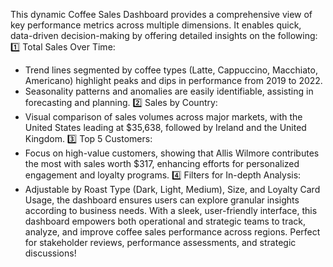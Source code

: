This dynamic Coffee Sales Dashboard provides a comprehensive view of key performance metrics across multiple dimensions. It enables quick, data-driven decision-making by offering detailed insights on the following: 
1️⃣ Total Sales Over Time: 
- Trend lines segmented by coffee types (Latte, Cappuccino, Macchiato, Americano) highlight peaks and dips in performance from 2019 to 2022. 
- Seasonality patterns and anomalies are easily identifiable, assisting in forecasting and planning.
2️⃣ Sales by Country:
- Visual comparison of sales volumes across major markets, with the United States leading at $35,638, followed by Ireland and the United Kingdom.
3️⃣ Top 5 Customers:
- Focus on high-value customers, showing that Allis Wilmore contributes the most with sales worth $317, enhancing efforts for personalized engagement and loyalty programs.
4️⃣ Filters for In-depth Analysis: 
- Adjustable by Roast Type (Dark, Light, Medium), Size, and Loyalty Card Usage, the dashboard ensures users can explore granular insights according to business needs.
With a sleek, user-friendly interface, this dashboard empowers both operational and strategic teams to track, analyze, and improve coffee sales performance across regions. Perfect for stakeholder reviews, performance assessments, and strategic discussions! 
